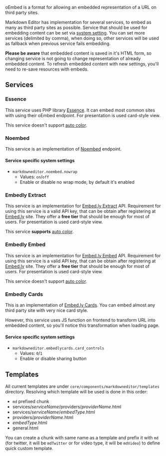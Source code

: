 oEmbed is a format for allowing an embedded representation of a URL on third party sites.

Markdown Editor has implementation for several services, to embed as many as third party sites as possible. 
Service that should be used for embedding content can be set via [system setting](systemsettings.md#oembed-service).
You can set more services (delimited by comma), when doing so, other services will be used as fallback when previous service fails embedding.

**Please be aware** that embedded content is saved in it's HTML form, so changing service is not going to change representation of already embedded content.
To refresh embedded content with new settings, you'll need to re-save resources with embeds.

## Services
### Essence
This service uses PHP library [Essence](https://github.com/essence/essence/tree/2.0). 
It can embed most common sites with using their oEmbed endpoint. For presentation is used card-style view.

This service doesn't support [auto color](systemsetting#auto-cards-color).

### Noembed
This service is an implementation of [Noembed](https://noembed.com/) endpoint.

#### Service specific system settings
- `markdowneditor.noembed.nowrap` 
    - Values: `on`/`off`
    - Enable or disable no wrap mode, by default it's enabled

### Embedly Extract
This service is an implementation for [Embed.ly Extract](http://embed.ly/extract) API.
Requirement for using this service is a valid API key, that can be obtain after registering at [Embed.ly](http://embed.ly/) site.
They offer a **free tier** that should be enough for most of users. For presentation is used card-style view.

This service **supports** [auto color](systemsettings.md#auto-cards-color).

### Embedly Embed
This service is an implementation for [Embed.ly Embed](http://embed.ly/embed) API.
Requirement for using this service is a valid API key, that can be obtain after registering at [Embed.ly](http://embed.ly/) site.
They offer a **free tier** that should be enough for most of users. For presentation is used card-style view.

This service doesn't support [auto color](systemsettings.md#auto-cards-color).

### Embedly Cards
This is an implementation of [Embed.ly Cards](http://embed.ly/cards). 
You can embed almost any third party site with very nice card style.
  
However, this service uses JS function on frontend to transform URL into embedded content, so you'll notice this transformation when loading page.

#### Service specific system settings
- `markdowneditor.embedlycards.card_controls` 
    - Values: `0`/`1`
    - Enable or disable sharing button
    
## Templates
All current templates are under `core/components/markdowneditor/templates` directory.
Resolving which template will be used is done in this order:

- `md` prefixed chunk
- services/*serviceName*/providers/*providerName*.html
- services/*serviceName*/*embedType*.html
- providers/*providerName*.html
- *embedType*.html
- general.html

You can create a chunk with same name as a template and prefix it with `md` 
(for twitter, it will be `mdTwitter` or for video type, it will be `mdVideo`) to define quick custom template.